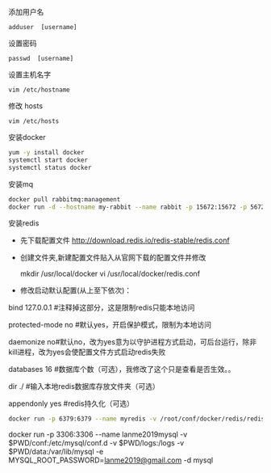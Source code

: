 添加用户名  

```shell
adduser  [username] 
```

设置密码

``` shell
passwd  [username]
```

设置主机名字  

```shell
vim /etc/hostname
```

修改 hosts

```shell
vim /etc/hosts
```

安装docker

```bash
yum -y install docker
systemctl start docker
systemctl status docker
```

安装mq
```bash
docker pull rabbitmq:management
docker run -d --hostname my-rabbit --name rabbit -p 15672:15672 -p 5672:5672 rabbitmq:management

```


安装redis

- 先下载配置文件  http://download.redis.io/redis-stable/redis.conf
- 创建文件夹,新建配置文件贴入从官网下载的配置文件并修改
  
  mkdir /usr/local/docker
  vi /usr/local/docker/redis.conf
  
- 修改启动默认配置(从上至下依次)：
 
 bind 127.0.0.1 #注释掉这部分，这是限制redis只能本地访问
 
 protected-mode no #默认yes，开启保护模式，限制为本地访问
 
 daemonize no#默认no，改为yes意为以守护进程方式启动，可后台运行，除非kill进程，改为yes会使配置文件方式启动redis失败
 
 databases 16 #数据库个数（可选），我修改了这个只是查看是否生效。。
 
 dir  ./ #输入本地redis数据库存放文件夹（可选）
 
 appendonly yes #redis持久化（可选）


  
  
```bash
docker run -p 6379:6379 --name myredis -v /root/conf/docker/redis/redis.conf:/etc/redis/redis.conf -v /root/conf/docker/redis/data:/data -d redis redis-server /etc/redis/redis.conf --appendonly yes
```

docker run -p 3306:3306 --name lanme2019mysql -v $PWD/conf:/etc/mysql/conf.d -v $PWD/logs:/logs -v $PWD/data:/var/lib/mysql -e MYSQL_ROOT_PASSWORD=lanme2019@gmail.com -d mysql
